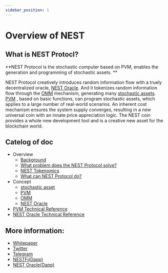 ```yaml
---
sidebar_position: 1
---
```


# Overview of NEST

## What is NEST Protocl?
**NEST Protocol is the stochastic computer based on PVM, enables the generation and programming of stochastic assets. **

NEST Protocol creatively introduces random information flow with a truely decentralized oracle, [NEST Oracle](https://nestprotocol.org/docs/Concept/NEST-Oracle).
And it tokenizes random information flow through the [OMM](https://nestprotocol.org/docs/Concept/OMM) mechanism, generating many [stochastic assets](https://nestprotocol.org/docs/Concept/stochastic-assets). 
[PVM](https://nestprotocol.org/docs/Concept/PVM) , based on basic functions, can program stochastic assets, which applies to a large number of real-world scenarios.
An inherent cost mechanism ensures the system supply converges, resulting in a new universal coin with an innate price appreciation logic.
The NEST coin provides a whole new development tool and is a creative new asset for the blockchain world.

## Catelog of doc
- Overview
  - [Background](https://nestprotocol.org/docs/Overview/Background/)
  - [What problem does the NEST Protocol solve?](https://nestprotocol.org/docs/Overview/What-problem-does-the-NEST-Protocol-solve/)
  - [NEST Tokenomics](https://nestprotocol.org/docs/Overview/NEST-Tokenomics/)
  - [What can NEST Protocol do?](https://nestprotocol.org/docs/Overview/What-can-NEST-Protocol-do/)
- Concept
  - [stochastic asset](https://nestprotocol.org/docs/Concept/stochastic-assets/)
  - [PVM](https://nestprotocol.org/docs/Concept/PVM/)
  - [OMM](https://nestprotocol.org/docs/Concept/OMM/)
  - [NEST Oracle](https://nestprotocol.org/docs/Concept/NEST-Oracle/)
- [PVM Technical Reference](https://nestprotocol.org/docs/PVM-Technical-Reference/)
- [NEST Oracle Technical Reference](https://nestprotocol.org/docs/Technical-Reference-NEST-Oracle/)

## More information:
- [Whitepaper](https://www.nestprotocol.org/doc/ennestwhitepaper.pdf)
- [Twitter](https://twitter.com/nest_protocol)
- [Telegram](https://t.me/nest_chat)
- [NESTFi(Dapp)](https://finance.nestprotocol.org/#/swap)
- [NEST Oracle(Dapp)](https://channel.nestprotocol.org/)
